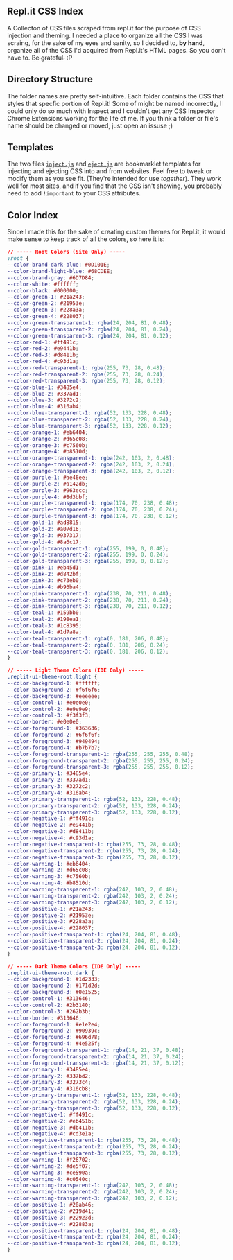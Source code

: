 ## Repl.it CSS Index

A Collecton of CSS files scraped from repl.it for the purpose of CSS injection and theming. I needed a place to organize all the CSS I was scraing, for the sake of my eyes and sanity, so I decided to, **by hand**, organize all of the CSS I'd acquired from Repl.it's HTML pages. So you don't have to. ~~Be grateful.~~ :P

## Directory Structure

The folder names are pretty self-intuitive. Each folder contains the CSS that styles that specfic portion of Repl.it! Some of might be named incorrectly, I could only do so much with Inspect and I couldn't get any CSS Inspector Chrome Extensions working for the life of me.  If you think a folder or file's name should be changed or moved, just open an issuse ;)


## Templates

The two files [`inject.js`](https://github.com/IreTheKID/Repl.it-CSS-Index/blob/master/templates/inject.js) and [`eject.js`](https://github.com/IreTheKID/Repl.it-CSS-Index/blob/master/templates/eject.js) are bookmarklet templates for injecting and ejecting CSS into and from websites. Feel free to tweak or modify them as you see fit. (They're intended for use *together*). They work well for most sites, and if you find that the CSS isn't showing, you probably need to add `!important` to your CSS attributes.

## Color Index

Since I made this for the sake of creating custom themes for Repl.it, it would make sense to keep track of all the colors, so here it is:

```css
// ----- Root Colors (Site Only) -----
:root {
--color-brand-dark-blue: #0D101E;
--color-brand-light-blue: #68CDEE;
--color-brand-gray: #6D7D84;
--color-white: #ffffff;
--color-black: #000000;
--color-green-1: #21a243;
--color-green-2: #21953e;
--color-green-3: #228a3a;
--color-green-4: #228037;
--color-green-transparent-1: rgba(24, 204, 81, 0.48);
--color-green-transparent-2: rgba(24, 204, 81, 0.24);
--color-green-transparent-3: rgba(24, 204, 81, 0.12);
--color-red-1: #ff491c;
--color-red-2: #e9441b;
--color-red-3: #d8411b;
--color-red-4: #c93d1a;
--color-red-transparent-1: rgba(255, 73, 28, 0.48);
--color-red-transparent-2: rgba(255, 73, 28, 0.24);
--color-red-transparent-3: rgba(255, 73, 28, 0.12);
--color-blue-1: #3485e4;
--color-blue-2: #337ad1;
--color-blue-3: #3272c2;
--color-blue-4: #316ab4;
--color-blue-transparent-1: rgba(52, 133, 228, 0.48);
--color-blue-transparent-2: rgba(52, 133, 228, 0.24);
--color-blue-transparent-3: rgba(52, 133, 228, 0.12);
--color-orange-1: #eb6404;
--color-orange-2: #d65c08;
--color-orange-3: #c7560b;
--color-orange-4: #b8510d;
--color-orange-transparent-1: rgba(242, 103, 2, 0.48);
--color-orange-transparent-2: rgba(242, 103, 2, 0.24);
--color-orange-transparent-3: rgba(242, 103, 2, 0.12);
--color-purple-1: #ae46ee;
--color-purple-2: #a142db;
--color-purple-3: #963ecc;
--color-purple-4: #8d3bbf;
--color-purple-transparent-1: rgba(174, 70, 238, 0.48);
--color-purple-transparent-2: rgba(174, 70, 238, 0.24);
--color-purple-transparent-3: rgba(174, 70, 238, 0.12);
--color-gold-1: #ad8815;
--color-gold-2: #a07d16;
--color-gold-3: #937317;
--color-gold-4: #8a6c17;
--color-gold-transparent-1: rgba(255, 199, 0, 0.48);
--color-gold-transparent-2: rgba(255, 199, 0, 0.24);
--color-gold-transparent-3: rgba(255, 199, 0, 0.12);
--color-pink-1: #eb45d1;
--color-pink-2: #d842bf;
--color-pink-3: #c73eb0;
--color-pink-4: #b93ba4;
--color-pink-transparent-1: rgba(238, 70, 211, 0.48);
--color-pink-transparent-2: rgba(238, 70, 211, 0.24);
--color-pink-transparent-3: rgba(238, 70, 211, 0.12);
--color-teal-1: #159bb0;
--color-teal-2: #198ea1;
--color-teal-3: #1c8395;
--color-teal-4: #1d7a8a;
--color-teal-transparent-1: rgba(0, 181, 206, 0.48);
--color-teal-transparent-2: rgba(0, 181, 206, 0.24);
--color-teal-transparent-3: rgba(0, 181, 206, 0.12);
}

// ----- Light Theme Colors (IDE Only) -----
.replit-ui-theme-root.light {
--color-background-1: #ffffff;
--color-background-2: #f6f6f6;
--color-background-3: #eeeeee;
--color-control-1: #e0e0e0;
--color-control-2: #e9e9e9;
--color-control-3: #f3f3f3;
--color-border: #e0e0e0;
--color-foreground-1: #363636;
--color-foreground-2: #6f6f6f;
--color-foreground-3: #949494;
--color-foreground-4: #b7b7b7;
--color-foreground-transparent-1: rgba(255, 255, 255, 0.48);
--color-foreground-transparent-2: rgba(255, 255, 255, 0.24);
--color-foreground-transparent-3: rgba(255, 255, 255, 0.12);
--color-primary-1: #3485e4;
--color-primary-2: #337ad1;
--color-primary-3: #3272c2;
--color-primary-4: #316ab4;
--color-primary-transparent-1: rgba(52, 133, 228, 0.48);
--color-primary-transparent-2: rgba(52, 133, 228, 0.24);
--color-primary-transparent-3: rgba(52, 133, 228, 0.12);
--color-negative-1: #ff491c;
--color-negative-2: #e9441b;
--color-negative-3: #d8411b;
--color-negative-4: #c93d1a;
--color-negative-transparent-1: rgba(255, 73, 28, 0.48);
--color-negative-transparent-2: rgba(255, 73, 28, 0.24);
--color-negative-transparent-3: rgba(255, 73, 28, 0.12);
--color-warning-1: #eb6404;
--color-warning-2: #d65c08;
--color-warning-3: #c7560b;
--color-warning-4: #b8510d;
--color-warning-transparent-1: rgba(242, 103, 2, 0.48);
--color-warning-transparent-2: rgba(242, 103, 2, 0.24);
--color-warning-transparent-3: rgba(242, 103, 2, 0.12);
--color-positive-1: #21a243;
--color-positive-2: #21953e;
--color-positive-3: #228a3a;
--color-positive-4: #228037;
--color-positive-transparent-1: rgba(24, 204, 81, 0.48);
--color-positive-transparent-2: rgba(24, 204, 81, 0.24);
--color-positive-transparent-3: rgba(24, 204, 81, 0.12);
}

// ----- Dark Theme Colors (IDE Only) -----
.replit-ui-theme-root.dark {
--color-background-1: #1d2333;
--color-background-2: #171d2d;
--color-background-3: #0e1525;
--color-control-1: #313646;
--color-control-2: #2b3140;
--color-control-3: #262b3b;
--color-border: #313646;
--color-foreground-1: #e1e2e4;
--color-foreground-2: #90939c;
--color-foreground-3: #696d78;
--color-foreground-4: #4e525f;
--color-foreground-transparent-1: rgba(14, 21, 37, 0.48);
--color-foreground-transparent-2: rgba(14, 21, 37, 0.24);
--color-foreground-transparent-3: rgba(14, 21, 37, 0.12);
--color-primary-1: #3485e4;
--color-primary-2: #337bd2;
--color-primary-3: #3273c4;
--color-primary-4: #316cb8;
--color-primary-transparent-1: rgba(52, 133, 228, 0.48);
--color-primary-transparent-2: rgba(52, 133, 228, 0.24);
--color-primary-transparent-3: rgba(52, 133, 228, 0.12);
--color-negative-1: #ff491c;
--color-negative-2: #eb451b;
--color-negative-3: #db411b;
--color-negative-4: #cd3e1a;
--color-negative-transparent-1: rgba(255, 73, 28, 0.48);
--color-negative-transparent-2: rgba(255, 73, 28, 0.24);
--color-negative-transparent-3: rgba(255, 73, 28, 0.12);
--color-warning-1: #f26702;
--color-warning-2: #de5f07;
--color-warning-3: #ce590a;
--color-warning-4: #c0540c;
--color-warning-transparent-1: rgba(242, 103, 2, 0.48);
--color-warning-transparent-2: rgba(242, 103, 2, 0.24);
--color-warning-transparent-3: rgba(242, 103, 2, 0.12);
--color-positive-1: #20ab46;
--color-positive-2: #219d41;
--color-positive-3: #22923d;
--color-positive-4: #22883a;
--color-positive-transparent-1: rgba(24, 204, 81, 0.48);
--color-positive-transparent-2: rgba(24, 204, 81, 0.24);
--color-positive-transparent-3: rgba(24, 204, 81, 0.12);
}
```
